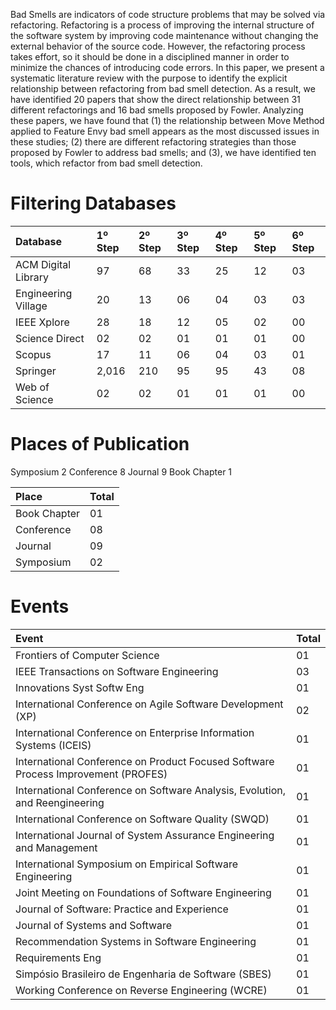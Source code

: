 Bad Smells are indicators of code structure problems that may be solved via refactoring.
Refactoring is a process of improving the internal structure of the software system by 
improving code maintenance without changing the external behavior of the source code. 
However, the refactoring process takes effort, so it should be done in a disciplined manner 
in order to minimize the chances of introducing code errors. In this paper, we present a 
systematic literature review with the purpose to identify the explicit relationship between 
refactoring from bad smell detection. As a result, we have identified 20 papers that show the 
direct relationship between 31 different refactorings and 16 bad smells proposed by Fowler. 
Analyzing these papers, we have found that (1) the relationship between Move Method applied to 
Feature Envy bad smell appears as the most discussed issues in these studies; (2) there are 
different refactoring strategies than those proposed by Fowler to address bad smells; and (3), 
we have identified ten tools, which refactor from bad smell detection.



# Filtering Databases



| Database            | 1º Step | 2º Step | 3º Step | 4º Step | 5º Step | 6º Step |
|:--------------------|:--------|:--------|:--------|:--------|:--------|:--------|
| ACM Digital Library | 97 | 68  | 33 | 25 | 12 | 03 |
| Engineering Village | 20 | 13  | 06 | 04 | 03 | 03 |
| IEEE Xplore         | 28 | 18  | 12 | 05 | 02 | 00 |
| Science Direct      | 02 | 02  | 01 | 01 | 01 | 00 |
| Scopus              | 17 | 11  | 06 | 04 | 03 | 01 |
| Springer            | 2,016 | 210  | 95 | 95 | 43 | 08 |
| Web of Science      | 02 | 02  | 01 | 01 | 01 | 00 |

# Places of Publication

Symposium	2
Conference	8
Journal	9
Book Chapter	1

| Place            | Total |
|:-----------------|:------|
| Book Chapter     | 01 |
| Conference       | 08 |
| Journal          | 09 |
| Symposium        | 02 |


# Events
| Event            | Total |
|:--------------------|:--------|
| Frontiers of Computer Science | 01 |
| IEEE Transactions on Software Engineering	| 03 |
| Innovations Syst Softw Eng         | 01 |
| International Conference on Agile Software Development (XP)	| 02 |
| International Conference on Enterprise Information Systems (ICEIS)	| 01 |
| International Conference on Product Focused Software Process Improvement (PROFES)	| 01 |
| International Conference on Software Analysis, Evolution, and Reengineering	  | 01 |
| International Conference on Software Quality (SWQD)	| 01 |
| International Journal of System Assurance Engineering and Management	| 01 |
| International Symposium on Empirical Software Engineering	| 01 |
| Joint Meeting on Foundations of Software Engineering	| 01 |
| Journal of Software: Practice and Experience	| 01 |
| Journal of Systems and Software	| 01 |
| Recommendation Systems in Software Engineering	| 01 |
| Requirements Eng	| 01 |
| Simpósio Brasileiro de Engenharia de Software (SBES)	| 01 |
| Working Conference on Reverse Engineering (WCRE)	| 01 |
